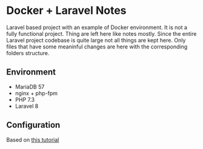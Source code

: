 # Docker + Laravel Notes

Laravel based project with an example of Docker environment.
It is not a fully functional project. Thing are left here like notes mostly.
Since the entire Laravel project codebase is quite large not all things are kept here.
Only files that have some meaninful changes are here with the corresponding folders structure.

## Environment

- MariaDB 57
- nginx + php-fpm
- PHP 7.3
- Laravel 8

## Configuration

Based on [this tutorial](https://liquid.fish/current/creating-a-simple-laravel-docker-environment)